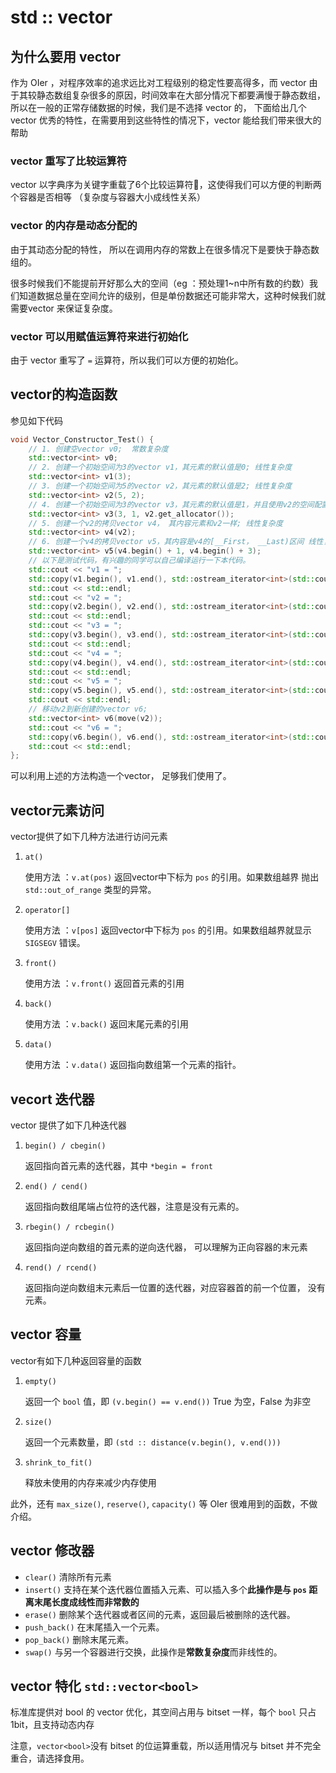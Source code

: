 # std :: vector

## 为什么要用 vector 

作为 OIer ，对程序效率的追求远比对工程级别的稳定性要高得多，而 vector 由于其较静态数组复杂很多的原因，时间效率在大部分情况下都要满慢于静态数组，所以在一般的正常存储数据的时候，我们是不选择 vector 的， 下面给出几个 vector 优秀的特性，在需要用到这些特性的情况下，vector 能给我们带来很大的帮助

### vector 重写了比较运算符

vector 以字典序为关键字重载了6个比较运算符，这使得我们可以方便的判断两个容器是否相等   （复杂度与容器大小成线性关系）

### vector 的内存是动态分配的

由于其动态分配的特性， 所以在调用内存的常数上在很多情况下是要快于静态数组的。

很多时候我们不能提前开好那么大的空间（eg ：预处理1~n中所有数的约数）我们知道数据总量在空间允许的级别，但是单份数据还可能非常大，这种时候我们就需要vector 来保证复杂度。

### vector 可以用赋值运算符来进行初始化

由于 vector 重写了 `=` 运算符，所以我们可以方便的初始化。

## vector的构造函数

参见如下代码

```cpp
void Vector_Constructor_Test() {
    // 1. 创建空vector v0;  常数复杂度
    std::vector<int> v0;
    // 2. 创建一个初始空间为3的vector v1，其元素的默认值是0; 线性复杂度
    std::vector<int> v1(3);
    // 3. 创建一个初始空间为5的vector v2，其元素的默认值是2; 线性复杂度
    std::vector<int> v2(5, 2);
    // 4. 创建一个初始空间为3的vector v3，其元素的默认值是1，并且使用v2的空间配置器 线性复杂度
    std::vector<int> v3(3, 1, v2.get_allocator());
    // 5. 创建一个v2的拷贝vector v4， 其内容元素和v2一样; 线性复杂度
    std::vector<int> v4(v2);
    // 6. 创建一个v4的拷贝vector v5，其内容是v4的[__First， __Last)区间 线性复杂度
    std::vector<int> v5(v4.begin() + 1, v4.begin() + 3);
    // 以下是测试代码，有兴趣的同学可以自己编译运行一下本代码。
    std::cout << "v1 = ";
    std::copy(v1.begin(), v1.end(), std::ostream_iterator<int>(std::cout, " "));
    std::cout << std::endl;
    std::cout << "v2 = ";
    std::copy(v2.begin(), v2.end(), std::ostream_iterator<int>(std::cout, " "));
    std::cout << std::endl;
    std::cout << "v3 = ";
    std::copy(v3.begin(), v3.end(), std::ostream_iterator<int>(std::cout, " "));
    std::cout << std::endl;
    std::cout << "v4 = ";
    std::copy(v4.begin(), v4.end(), std::ostream_iterator<int>(std::cout, " "));
    std::cout << std::endl;
    std::cout << "v5 = ";
    std::copy(v5.begin(), v5.end(), std::ostream_iterator<int>(std::cout, " "));
    std::cout << std::endl;
    // 移动v2到新创建的vector v6;
    std::vector<int> v6(move(v2));
    std::cout << "v6 = ";
    std::copy(v6.begin(), v6.end(), std::ostream_iterator<int>(std::cout, " "));
    std::cout << std::endl;
};
```

可以利用上述的方法构造一个vector， 足够我们使用了。

## vector元素访问

vector提供了如下几种方法进行访问元素

1. `at() `

    使用方法 ：`v.at(pos)` 返回vector中下标为 `pos` 的引用。如果数组越界 抛出 `std::out_of_range` 类型的异常。

2. `operator[]`

    使用方法 ：`v[pos]` 返回vector中下标为 `pos` 的引用。如果数组越界就显示 `SIGSEGV` 错误。

3. `front()`

    使用方法 ：`v.front()` 返回首元素的引用

4. `back()`

    使用方法 ：`v.back()` 返回末尾元素的引用

5. `data()`

    使用方法 ：`v.data()` 返回指向数组第一个元素的指针。

## vecort 迭代器

vector 提供了如下几种迭代器

1. `begin() / cbegin()`

    返回指向首元素的迭代器，其中 `*begin = front`

2. `end() / cend()`

    返回指向数组尾端占位符的迭代器，注意是没有元素的。

3. `rbegin() / rcbegin()`

    返回指向逆向数组的首元素的逆向迭代器， 可以理解为正向容器的末元素

4. `rend() / rcend()`

    返回指向逆向数组末元素后一位置的迭代器，对应容器首的前一个位置， 没有元素。

## vector 容量

vector有如下几种返回容量的函数

1. `empty()`

    返回一个 `bool` 值，即 `(v.begin() == v.end())` True 为空，False 为非空

2. `size()`

    返回一个元素数量，即 `(std :: distance(v.begin(), v.end()))`

3. `shrink_to_fit()`

    释放未使用的内存来减少内存使用

此外，还有 `max_size()`, `reserve()`, `capacity()` 等 OIer 很难用到的函数，不做介绍。

## vector 修改器

- `clear()` 清除所有元素
- `insert()` 支持在某个迭代器位置插入元素、可以插入多个**此操作是与 `pos` 距离末尾长度成线性而非常数的**
- `erase()` 删除某个迭代器或者区间的元素，返回最后被删除的迭代器。
- `push_back()` 在末尾插入一个元素。 
- `pop_back()` 删除末尾元素。
- `swap()` 与另一个容器进行交换，此操作是**常数复杂度**而非线性的。

## vector 特化 `std::vector<bool>`

标准库提供对 bool 的 vector 优化，其空间占用与 bitset 一样，每个 `bool` 只占 1bit，且支持动态内存

注意，`vector<bool>`没有 bitset 的位运算重载，所以适用情况与 bitset 并不完全重合，请选择食用。
